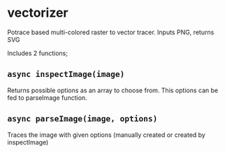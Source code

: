 # vectorizer

Potrace based multi-colored raster to vector tracer. Inputs PNG, returns SVG

Includes 2 functions;

`async inspectImage(image)`
---
Returns possible options as an array to choose from. This options can be fed to parseImage function.

`async parseImage(image, options)`
---
Traces the image with given options (manually created or created by inspectImage)
